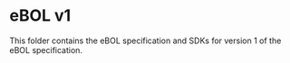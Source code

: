 # eBOL v1

This folder contains the eBOL specification and SDKs for version 1 of the eBOL specification.